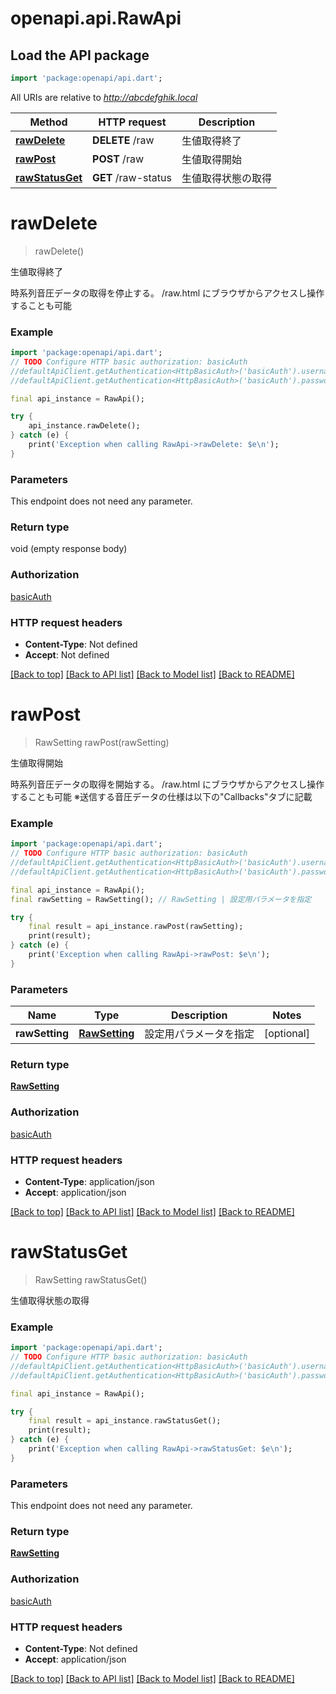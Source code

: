 # openapi.api.RawApi

## Load the API package
```dart
import 'package:openapi/api.dart';
```

All URIs are relative to *http://abcdefghik.local*

Method | HTTP request | Description
------------- | ------------- | -------------
[**rawDelete**](RawApi.md#rawdelete) | **DELETE** /raw | 生値取得終了
[**rawPost**](RawApi.md#rawpost) | **POST** /raw | 生値取得開始
[**rawStatusGet**](RawApi.md#rawstatusget) | **GET** /raw-status | 生値取得状態の取得


# **rawDelete**
> rawDelete()

生値取得終了

時系列音圧データの取得を停止する。   /raw.html にブラウザからアクセスし操作することも可能 

### Example 
```dart
import 'package:openapi/api.dart';
// TODO Configure HTTP basic authorization: basicAuth
//defaultApiClient.getAuthentication<HttpBasicAuth>('basicAuth').username = 'YOUR_USERNAME'
//defaultApiClient.getAuthentication<HttpBasicAuth>('basicAuth').password = 'YOUR_PASSWORD';

final api_instance = RawApi();

try { 
    api_instance.rawDelete();
} catch (e) {
    print('Exception when calling RawApi->rawDelete: $e\n');
}
```

### Parameters
This endpoint does not need any parameter.

### Return type

void (empty response body)

### Authorization

[basicAuth](../README.md#basicAuth)

### HTTP request headers

 - **Content-Type**: Not defined
 - **Accept**: Not defined

[[Back to top]](#) [[Back to API list]](../README.md#documentation-for-api-endpoints) [[Back to Model list]](../README.md#documentation-for-models) [[Back to README]](../README.md)

# **rawPost**
> RawSetting rawPost(rawSetting)

生値取得開始

時系列音圧データの取得を開始する。   /raw.html にブラウザからアクセスし操作することも可能   ※送信する音圧データの仕様は以下の\"Callbacks\"タブに記載 

### Example 
```dart
import 'package:openapi/api.dart';
// TODO Configure HTTP basic authorization: basicAuth
//defaultApiClient.getAuthentication<HttpBasicAuth>('basicAuth').username = 'YOUR_USERNAME'
//defaultApiClient.getAuthentication<HttpBasicAuth>('basicAuth').password = 'YOUR_PASSWORD';

final api_instance = RawApi();
final rawSetting = RawSetting(); // RawSetting | 設定用パラメータを指定

try { 
    final result = api_instance.rawPost(rawSetting);
    print(result);
} catch (e) {
    print('Exception when calling RawApi->rawPost: $e\n');
}
```

### Parameters

Name | Type | Description  | Notes
------------- | ------------- | ------------- | -------------
 **rawSetting** | [**RawSetting**](RawSetting.md)| 設定用パラメータを指定 | [optional] 

### Return type

[**RawSetting**](RawSetting.md)

### Authorization

[basicAuth](../README.md#basicAuth)

### HTTP request headers

 - **Content-Type**: application/json
 - **Accept**: application/json

[[Back to top]](#) [[Back to API list]](../README.md#documentation-for-api-endpoints) [[Back to Model list]](../README.md#documentation-for-models) [[Back to README]](../README.md)

# **rawStatusGet**
> RawSetting rawStatusGet()

生値取得状態の取得

### Example 
```dart
import 'package:openapi/api.dart';
// TODO Configure HTTP basic authorization: basicAuth
//defaultApiClient.getAuthentication<HttpBasicAuth>('basicAuth').username = 'YOUR_USERNAME'
//defaultApiClient.getAuthentication<HttpBasicAuth>('basicAuth').password = 'YOUR_PASSWORD';

final api_instance = RawApi();

try { 
    final result = api_instance.rawStatusGet();
    print(result);
} catch (e) {
    print('Exception when calling RawApi->rawStatusGet: $e\n');
}
```

### Parameters
This endpoint does not need any parameter.

### Return type

[**RawSetting**](RawSetting.md)

### Authorization

[basicAuth](../README.md#basicAuth)

### HTTP request headers

 - **Content-Type**: Not defined
 - **Accept**: application/json

[[Back to top]](#) [[Back to API list]](../README.md#documentation-for-api-endpoints) [[Back to Model list]](../README.md#documentation-for-models) [[Back to README]](../README.md)

